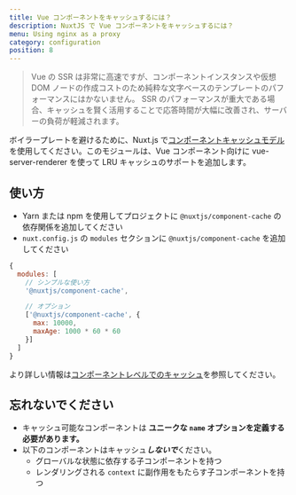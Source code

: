 ```yaml
---
title: Vue コンポーネントをキャッシュするには？
description: NuxtJS で Vue コンポーネントをキャッシュするには？
menu: Using nginx as a proxy
category: configuration
position: 8
---
```


> Vue の SSR は非常に高速ですが、コンポーネントインスタンスや仮想 DOM ノードの作成コストのため純粋な文字ベースのテンプレートのパフォーマンスにはかないません。 SSR のパフォーマンスが重大である場合、キャッシュを賢く活用することで応答時間が大幅に改善され、サーバーの負荷が軽減されます。	

ボイラープレートを避けるために、Nuxt.js で[コンポーネントキャッシュモデル](https://github.com/nuxt-community/modules/tree/master/packages/component-cache)を使用してください。このモジュールは、Vue コンポーネント向けに vue-server-renderer  を使って LRU キャッシュのサポートを追加します。

## 使い方

- Yarn または npm を使用してプロジェクトに `@nuxtjs/component-cache` の依存関係を追加してください
- `nuxt.config.js` の `modules` セクションに `@nuxtjs/component-cache` を追加してください

```js
{
  modules: [
    // シンプルな使い方
    '@nuxtjs/component-cache',

    // オプション
    ['@nuxtjs/component-cache', {
      max: 10000,
      maxAge: 1000 * 60 * 60
    }]
  ]
}
```

より詳しい情報は[コンポーネントレベルでのキャッシュ](http://ssr.vuejs.org/en/caching.html#component-level-caching)を参照してください。

## 忘れないでください

- キャッシュ可能なコンポーネントは **ユニークな `name` オプションを定義する必要があります。**
- 以下のコンポーネントはキャッシュ***しないで***ください。
    - グローバルな状態に依存する子コンポーネントを持つ
    - レンダリングされる `context` に副作用をもたらす子コンポーネントを持つ 
